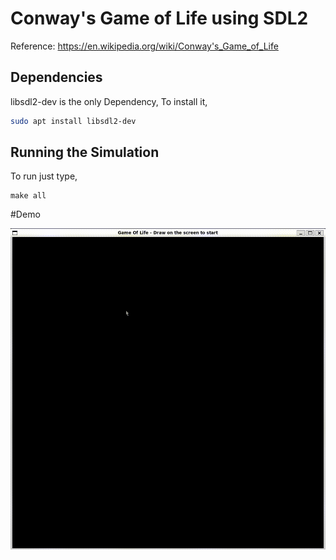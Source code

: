 
# Conway's Game of Life using SDL2

Reference: https://en.wikipedia.org/wiki/Conway's_Game_of_Life



## Dependencies

libsdl2-dev is the only Dependency, To install it,

```bash
sudo apt install libsdl2-dev
```
    
## Running the Simulation

To run just type, 

```
make all
```

#Demo

![Demo_gif](https://raw.githubusercontent.com/answarck/Conway-s-Game-of-Life_SDL2/refs/heads/main/demo.gif)
